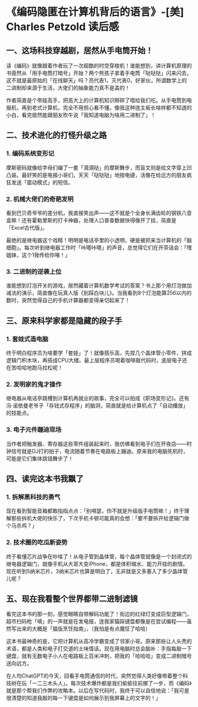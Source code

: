 # 《编码隐匿在计算机背后的语言》-[美] Charles Petzold 读后感


<!--more-->
[//]: # (添加 <!--more--> 摘要分割符来拆分文章生成摘要. 摘要分隔符之前的内容将用作该文章的摘要.建议填写description属性，这里留空)

## 一、这场科技穿越剧，居然从手电筒开始！
读《编码》就像跟着作者玩了一次超酷的时空穿梭机！谁能想到，讲计算机原理的书竟然从「用手电筒打暗号」开始？两个熊孩子拿着手电筒「哒哒哒」闪来闪去，这不就是最原始的「在线聊天」吗？亮代表1，灭代表0，好家伙，所谓数学上的二进制却来源于生活，大佬们的抽象能力真不是盖的！

作者简直是个带娃高手，把高大上的计算机知识掰碎了喂给我们吃。从手电筒到电报机，再到老式计算机，完全不用担心看不懂。像我这种连主板长啥样都不知道的小白，看完居然能跟朋友吹牛说「我知道电脑为啥用二进制了」！

## 二、技术进化的打怪升级之路
### 1. 编码系统变形记
摩斯密码就像给字母们编了一套「滴滴哒」的摩斯舞步，而盲文则是给文字穿上凹凸装。最好笑的是电报小哥们，天天「哒哒哒」地按电键，活像在给远方的朋友疯狂发送「震动模式」的短信。

### 2. 机械大佬们的奇葩发明
看到巴贝奇爷爷的差分机，我直接笑出声——这不就是个全身长满齿轮的钢铁八音盒嘛！还有霍勒里斯的打卡神器，处理人口普查数据快得像开了挂，简直是「Excel古代版」。

最绝的是继电器这个戏精！明明是电话亭里的小透明，硬是被抓来当计算机的「脑细胞」。每次听到继电器工作时「咔嗒咔嗒」的声音，总觉得它们在开茶话会：「嘿姐妹，这个1我传给你咯！」

### 3. 二进制的逆袭上位
谁能想到灯泡开关的游戏，居然藏着计算机数学考试的答案？书上那个用灯泡做加减法的演示，简直像在玩真人版《别踩白块儿》。当我看到8个灯泡能算256以内的数时，突然觉得自己的手机计算器都变得亲切起来了！

## 三、原来科学家都是隐藏的段子手
### 1. 套娃式造电脑
终于明白程序员为啥要学「套娃」了！就像搭乐高，先捏几个晶体管小零件，拼成逻辑门积木块，再搭成CPU大楼。最上层程序员喝着咖啡敲代码时，底层电子还在苦哈哈地跑马拉松呢！

### 2. 发明家的鬼才操作
继电器从电话亭跳槽到计算机再就业的故事，完全可以拍成《职场变形记》。还有冯·诺依曼老爷子「存钱式存程序」的脑洞，简直就是给计算机点了「自动播放」的技能点。

### 3. 电子元件蹦迪现场
当作者把触发器、寄存器这些零件组装起来时，我仿佛看到电子们在开夜店——时钟信号就是DJ打的拍子，电流随着节奏在电路板上蹦迪。原来我的电脑死机时，可能是它们集体跳错舞步了！

## 四、读完这本书我飘了
### 1. 拆解黑科技的勇气
现在看到智能音箱都敢指指点点：「别嘚瑟，你不就是升级版手电筒嘛！」终于理解那些拆机大佬的快乐了，下次手机卡顿可能真的会想：「要不要拆开给逻辑门做个马杀鸡？」

### 2. 技术圈的吃瓜新姿势
终于看懂芯片战争在吵啥了！从电子管到晶体管，每个晶体管就像是一个封闭式的继电器逻辑门，就像手机从大哥大变iPhone，都是体积缩水、能力开挂的剧情。现在听到5纳米芯片，3纳米芯片也算是明白了，无非就是又多塞入了多少晶体管儿呢？

## 五、现在我看整个世界都带二进制滤镜
看完这本书的那一刻，感觉眼睛自带解码功能了！街边的红绿灯变成巨型逻辑门，超市扫码枪「嘀」的一声就是在发电报，连我家猫踩键盘都像是在尝试编程——虽然写出来的大概是「猫饭烹饪指南」，（我怕是有点魔怔了哈哈）

这本书最神奇的是，它把计算机从高冷学霸变成了邻家小哥。原来那些让人头秃的术语，都是人类和电子打交道的土味情话。现在用电脑时总会脑补：手指每敲一下键盘，就有无数电子小人在电路板上百米冲刺，把我的「哈哈哈」变成二进制暗号送向远方。

在人均ChatGPT的今天，回看手电筒通信的时代，突然觉得人类好像带着整个科技树在玩「一二三木头人」。每次技术爆炸都是我们偷偷往前挪了一步，而《编码》就是那个帮我们作弊的攻略本。以后在写代码时，我终于可以自信地说：「我可是很清楚的知道我敲的每一下键盘是如何展示到我屏幕上的文字的！」

